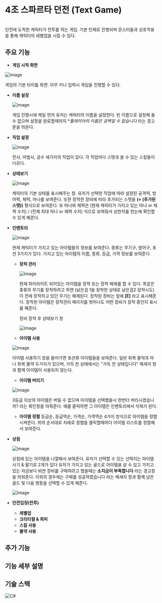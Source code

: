 # 4조 스파르타 던전 (Text Game) 

</br>
던전에 도착한 캐릭터가 전투를 하는 게임. 기본 턴제로 진행되며 몬스터들과 상호작용을 통해 캐릭터의 레벨업을 시킬 수 있다. 

</br>

## 주요 기능
* **게임 시작 화면**
  
![image](https://github.com/suhyunChun/-4-Sparta-Text-Game-/assets/89771577/b306cee6-9d7f-45c3-87b6-0ca7403c6cdc)

게임의 기본 타이틀 화면. 아무 키나 입력시 게임을 진행할 수 있다.

  * **이름 설정**

    ![image](https://github.com/suhyunChun/-4-Sparta-Text-Game-/assets/89771577/f14c8360-c368-45c5-aa3d-df2da86b7098)
    
    게임 진행시에 제일 먼저 유저는 캐릭터의 이름을 설정한다. 빈 이름으로 설정해 둘 수 없으며 설정을 완료할때까지 **플레이어의 이름은 공백일 수 없습니다* 라는 경고문을 띄운다.
  * **직업 설정**

    ![image](https://github.com/suhyunChun/-4-Sparta-Text-Game-/assets/89771577/3a248e30-4cbb-4bc4-ae4f-0e21a3750e84)

    전사, 마법사, 궁수 세가지의 직업이 있다. 각 직업마다 스탯과 쓸 수 있는 스킬들이 다르다.


* **상태보기**

  ![image](https://github.com/suhyunChun/-4-Sparta-Text-Game-/assets/89771577/d08f7853-c3e9-4a76-8e6e-541d0e8c575c)

  캐릭터의 기본 상태를 표시해주는 창. 유저가 선택한 직업에 따라 설정된 공격력, 방어력, 체력, 마나를 보여준다. 또한 장착한 장비에 따라 추가되는 스탯을 **(+ (추가된 스탯))** 형식으로 보여준다.
  또 마나와 체력은 (현재 캐릭터가 가지고 있는 마나 or 체력 수치) / (전체 최대 마나 or 체력 수치) 식으로 보여줘서 상한치를 한눈에 확인할 수 있게 해준다. 

  
* **인벤토리**

  ![image](https://github.com/suhyunChun/-4-Sparta-Text-Game-/assets/89771577/f6dbed28-97ea-4805-a299-830ba200d83f)

  현재 캐릭터가 가지고 있는 아이템들의 정보를 보여준다. 종류는 무기구, 방어구, 포션 3가지가 있다.
  가지고 있는 아이템의 이름, 종류, 등급, 가격 정보를 보여준다. 

  * **장착 관리**

    ![image](https://github.com/suhyunChun/-4-Sparta-Text-Game-/assets/89771577/47dbfb22-1b6b-43a1-add0-5cabb21c73fe)

    현재 하이라이트 되어있는 아이템을 장착 또는 장착 해제를 할 수 있다. 똑같은 종류의 무기를 장착하려고 하면 (낡은검 1을 장착한 상태로 낡은검2 장착시도) 이 전에 장착하고 있던 무기는 해제된다.
    장착된 장비는 앞에 **[E]** 라고 표시해준다. 장착된 아이템은 장착관리 페이지를 벗어나도 어떤 장비가 장착 중인지 표시를 해준다. 

    장비 장착 후 상태보기 창

    ![image](https://github.com/suhyunChun/-4-Sparta-Text-Game-/assets/89771577/14e5ec88-9775-4886-a640-f51e2fc4d62d)
    
  *  **아이템 사용**
    
    ![image](https://github.com/suhyunChun/-4-Sparta-Text-Game-/assets/89771577/daf5e930-c63d-42bf-9941-cfab6a2c973b)

    아이템 사용하기 창을 들어가면 포션류 아이템들을 보여준다. 일반 회복 물약과 마나 회복 물약 두가지가 있으며, 가득 찬 상태에서는 "가득 찬 상태입니다" 메세지 창과 함께 아이템이 사용되지 않는다. 
  
  *  **아이템 버리기**

  ![image](https://github.com/suhyunChun/-4-Sparta-Text-Game-/assets/89771577/9989e6c2-55fb-4299-a202-f70a4cf8935a)

  3등급 이상의 아이템은 버릴 수 없으며 아이템을 선택했을시 한번더 버리시겠습니까? 라는 확인창을 띄워준다.
  예를 클릭하면 그 아이템은 인벤토리에서 삭제가 된다.
  
  *  **아이템 정렬**
     등급순, 등급역순, 가격순, 가격역순 4가지 방식으로 아이템을 정렬시켜준다.
     위의 순서대로 차례로 정렬을 클릭할때마다 아이템 리스트를 정렬해서 보여준다. 
    
* **상점**

  ![image](https://github.com/suhyunChun/-4-Sparta-Text-Game-/assets/89771577/bb38367a-cce2-46af-9671-c11111b2e7f7)

  상점에 있는 아이템을 나열해서 보여준다.
  유저가 선택할 수 있는 선택지는 아이템 사기 & 팔기로 2개가 있다
  유저가 가지고 있는 골드로 아이템을 살 수 있고 가지고 있는 자금보다 비싼 장비를 구매하려고 했을때는 **소지금이 부족합니다** 라는 경고창을 띄워준다.
  이외의 경우에는 구매를 성공하였습니다 라는 메세지 창과 함께 남은 골드 및 다음 행동을 선택할 수 있게 해준다.

   ![image](https://github.com/suhyunChun/-4-Sparta-Text-Game-/assets/89771577/cf96a4b4-d710-4757-a703-7e82d673007e)

  
  
* **던전입장(전투)**
  * **레벨업**
  * **크리티컬 & 회피**
  * **스킬 사용**
  * **물약 사용**
    

## 추가 기능 

## 기능 세부 설명




    


##  기술 스택

![C#](https://img.shields.io/badge/-C%23-%7ED321?logo=Csharp&style=flat)


